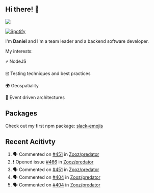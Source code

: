 ## Hi there! 👋

<p>
  <img src="https://github-readme-stats.vercel.app/api?username=syncush&theme=tokyonight">
</p>

[![Spotify](https://novatorem-rust.vercel.app/api/spotify)](https://open.spotify.com/user/syncush)

I'm **Daniel** and I'm a team leader and a backend software developer.

My interests:

⚡ NodeJS

☑️ Testing techniques and best practices

🌍 Geospatiality

🧠 Event driven architectures

## Packages
Check out my first npm package: [slack-emojis](https://www.npmjs.com/package/slack-emojis)

## Recent Acitivty
<!--START_SECTION:activity-->
1. 🗣 Commented on [#451](https://github.com/Zooz/predator/issues/451) in [Zooz/predator](https://github.com/Zooz/predator)
2. ❗️ Opened issue [#466](https://github.com/Zooz/predator/issues/466) in [Zooz/predator](https://github.com/Zooz/predator)
3. 🗣 Commented on [#451](https://github.com/Zooz/predator/issues/451) in [Zooz/predator](https://github.com/Zooz/predator)
4. 🗣 Commented on [#404](https://github.com/Zooz/predator/issues/404) in [Zooz/predator](https://github.com/Zooz/predator)
5. 🗣 Commented on [#404](https://github.com/Zooz/predator/issues/404) in [Zooz/predator](https://github.com/Zooz/predator)
<!--END_SECTION:activity-->

